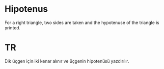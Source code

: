 # Hipotenus
For a right triangle, two sides are taken and the hypotenuse of the triangle is printed.

# TR
Dik üçgen için iki kenar alınır ve üçgenin hipotenüsü yazdırılır.
